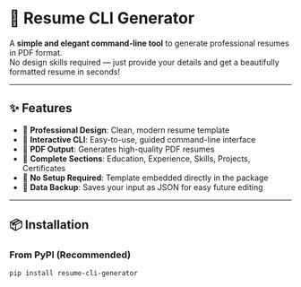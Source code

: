 # 🎯 Resume CLI Generator

A **simple and elegant command-line tool** to generate professional resumes in PDF format.  
No design skills required — just provide your details and get a beautifully formatted resume in seconds!

---

## ✨ Features

- 🎨 **Professional Design**: Clean, modern resume template  
- 📝 **Interactive CLI**: Easy-to-use, guided command-line interface  
- 📄 **PDF Output**: Generates high-quality PDF resumes  
- 💼 **Complete Sections**: Education, Experience, Skills, Projects, Certificates  
- 🔧 **No Setup Required**: Template embedded directly in the package  
- 💾 **Data Backup**: Saves your input as JSON for easy future editing  

---

## 📦 Installation

### From PyPI (Recommended)

```bash
pip install resume-cli-generator